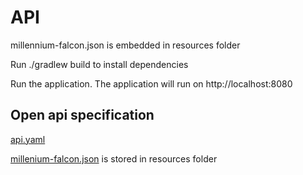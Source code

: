 # API

millennium-falcon.json is embedded in resources folder

Run ./gradlew build to install dependencies

Run the application. The application will run on http://localhost:8080

## Open api specification 
[api.yaml](src%2Fmain%2Fresources%2Fapi.yaml)

[millenium-falcon.json](src%2Fmain%2Fresources%2Fmillenium-falcon.json) is stored in resources folder